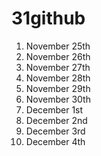 # 31github

1. November 25th
2. November 26th
3. November 27th
4. November 28th
5. November 29th
6. November 30th
7. December 1st
8. December 2nd
9. December 3rd
10. December 4th
